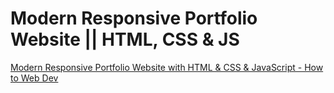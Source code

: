# Modern Responsive Portfolio Website || HTML, CSS & JS
[Modern Responsive Portfolio Website with HTML & CSS & JavaScript - How to Web Dev](https://youtu.be/NWZQkwXtHJo?si=5oDrKeDlGZedX4pO)
